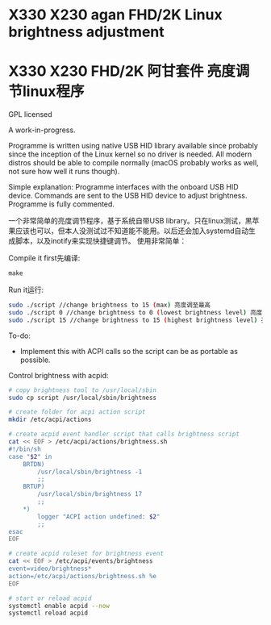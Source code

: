 # X330 X230 agan FHD/2K Linux brightness adjustment 
# X330 X230 FHD/2K 阿甘套件 亮度调节linux程序

GPL licensed

A work-in-progress.

Programme is written using native USB HID library available since probably since the inception of the Linux kernel so no driver is needed. All modern distros should be able to compile normally (macOS probably works as well, not sure how well it runs though). 

Simple explanation:
Programme interfaces with the onboard USB HID device. Commands are sent to the USB HID device to adjust brightness. Programme is fully commented.

一个非常简单的亮度调节程序，基于系统自带USB library。只在linux测试，黑苹果应该也可以，但本人没测试过不知道能不能用。以后还会加入systemd自动生成脚本，以及inotify来实现快捷键调节。
使用非常简单：

Compile it first先编译:
```C
make
```
Run it运行:
```bash
sudo ./script //change brightness to 15 (max) 亮度调至最高
sudo ./script 0 //change brightness to 0 (lowest brightness level) 亮度调至0（最低亮度）
sudo ./script 15 //change brightness to 15 (highest brightness level) 亮度调至15（最高亮度）
```

To-do:
* Implement this with ACPI calls so the script can be as portable as possible.

Control brightness with acpid:
```bash
# copy brightness tool to /usr/local/sbin
sudo cp script /usr/local/sbin/brightness

# create folder for acpi action script
mkdir /etc/acpi/actions

# create acpid event handler script that calls brightness script
cat << EOF > /etc/acpi/actions/brightness.sh
#!/bin/sh                                                                       
case "$2" in
    BRTDN)
        /usr/local/sbin/brightness -1
        ;;
    BRTUP)
        /usr/local/sbin/brightness 17
        ;;
    *)
        logger "ACPI action undefined: $2"
        ;;
esac
EOF

# create acpid ruleset for brightness event
cat << EOF > /etc/acpi/events/brightness
event=video/brightness*
action=/etc/acpi/actions/brightness.sh %e
EOF

# start or reload acpid
systemctl enable acpid --now
systemctl reload acpid

